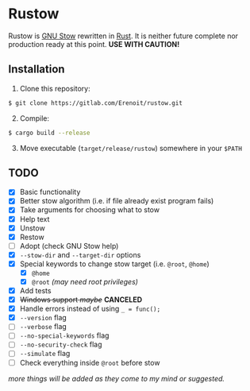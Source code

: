 # Rustow
Rustow is [GNU Stow](https://www.gnu.org/software/stow/) rewritten in [Rust](https://www.rust-lang.org/). It is neither future complete nor production ready at this point. **USE WITH CAUTION!**

## Installation
1. Clone this repository:

```sh
$ git clone https://gitlab.com/Erenoit/rustow.git
```

2. Compile:

```sh
$ cargo build --release
```

3. Move executable (`target/release/rustow`) somewhere in your `$PATH`

## TODO
- [x] Basic functionality
- [x] Better stow algorithm (i.e. if file already exist program fails)
- [x] Take arguments for choosing what to stow
- [x] Help text
- [x] Unstow
- [x] Restow
- [ ] Adopt (check GNU Stow help)
- [x] `--stow-dir` and `--target-dir` options
- [x] Special keywords to change stow target (i.e. `@root`, `@home`)
    - [x] `@home`
    - [x] `@root` *(may need root privileges)*
- [x] Add tests
- [x] ~~Windows support *maybe*~~ **CANCELED**
- [x] Handle errors instead of using `_ = func();`
- [x] `--version` flag
- [ ] `--verbose` flag
- [ ] `--no-special-keywords` flag
- [ ] `--no-security-check` flag
- [ ] `--simulate` flag
- [ ] Check everything inside `@root` before stow

*more things will be added as they come to my mind or suggested.*
